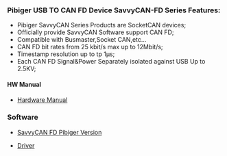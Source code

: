 ### Pibiger USB TO CAN FD Device SavvyCAN-FD Series Features:

- Pibiger SavvyCAN Series Products are SocketCAN devices;
- Officially provide SavvyCAN Software support CAN FD;
- Compatible with Busmaster,Socket CAN,etc...
- CAN FD bit rates from 25 kbit/s max up to 12Mbit/s;
- Timestamp resolution up to tp 1μs;
- Each CAN FD Signal&Power Separately isolated against USB Up to 2.5KV; 

#### HW Manual
- [Hardware Manual](https://files.gitbook.com/v0/b/gitbook-x-prod.appspot.com/o/spaces%2FkOVFVvzO53fwzjprHC3b%2Fuploads%2Fq8XuNggLNE8Li1Itzc12%2FSavvyCAN%20Hardware%20Manual.pdf?alt=media&token=3fedd629-5810-41ce-8744-5243521f1296 "Hardware Manual")

### Software 
- [SavvyCAN FD Pibiger Version](https://files.gitbook.com/v0/b/gitbook-x-prod.appspot.com/o/spaces%2FkOVFVvzO53fwzjprHC3b%2Fuploads%2FXWsnIRO7RFNQBn8b8Hdv%2FSavvyCAN-FD.zip?alt=media&token=69a374d1-501b-4e08-abd3-9a4f8977f5a2 "SavvyCAN FD")

- [Driver](https://docs.pibiger-tech.com/home/usb-can-fd-series/savvycan-fd-series-product "Driver")
